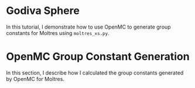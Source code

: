 # Godiva Sphere 

In this tutorial, I demonstrate how to use OpenMC to generate group constants for Moltres using `moltres_xs.py`. 

# OpenMC Group Constant Generation 

In this section, I describe how I calculated the group constants generated by OpenMC for Moltres. 

